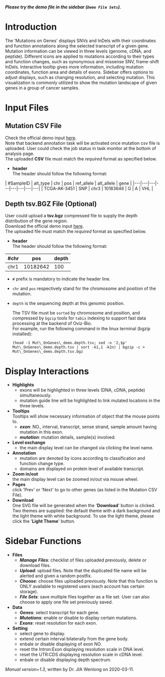 ##### Please try the demo file in the sidebar (`Demo File Sets`).

<!-- ##### [Download](https://raw.githubusercontent.com/Nobel-Justin/Oviz-Bio-demo/master/Mut_OnGenes/demo_data/Mut_OnGenes_demo.mutations.csv) and [Check](https://github.com/Nobel-Justin/Oviz-Bio-demo/blob/master/Mut_OnGenes/demo_data/Mut_OnGenes_demo.mutations.csv) the `Mutation CSV input`.
##### [Download](https://github.com/Nobel-Justin/Oviz-Bio-demo/raw/master/Mut_OnGenes/demo_data/Mut_OnGenes_demo.depth.tsv.bgz) the `Depth BGZ input` (Optional). -->

# Introduction
The 'Mutations on Genes' displays SNVs and InDels with their coordinates and function annotations along the selected transcript of a given gene. Mutation information can be viewed in three levels (genome, cDNA, and peptide). Different icons are applied to mutations according to their types and function changes, such as synonymous and missense SNV, frame-shift InDels. Interactive tooltip gives more information, including mutation coordinates, function area and details of exons. Sidebar offers options to adjust displays, such as changing resolution, and selecting mutation. This visualization is commonly utilized to show the mutation landscape of given genes in a group of cancer samples.

# Input Files

## Mutation CSV File

Check the official demo input [here](https://github.com/Nobel-Justin/Oviz-Bio-demo/blob/master/Mut_OnGenes/demo_data/Mut_OnGenes_demo.mutations.csv).<br/>
Note that backend annotation task will be activated once mutation csv file is uploaded. User could check the job status in task monitor at the bottom of analysis page.<br/>
The uploaded **CSV** file must match the *required* format as specified below.

- **header**<br/>
  The header should follow the following format:

| #SampleID |  alt_type |  chr | pos |  ref_allele | alt_allele | gene |
|---|---|---|---|---|---|---|---|
| TCGA-AK-3451 | SNP | chr3 | 10183646 | G | A | VHL |

## Depth tsv.BGZ File (Optional)

User could upload a **tsv.bgz** compressed file to supply the depth distribution of the gene region.<br/>
Download the official demo input [here](https://github.com/Nobel-Justin/Oviz-Bio-demo/raw/master/Mut_OnGenes/demo_data/Mut_OnGenes_demo.depth.tsv.bgz). <br/>
The uploaded file must match the *required* format as specified below.

- **header**<br/>
  The header should follow the following format:

| #chr |  pos |  depth |
|---|---|---|
| chr1  | 10182642  | 100 |

- `#` prefix is mandatory to indicate the header line.
- `chr` and `pos` respectively stand for the chromosome and position of the mutation.
- `depth` is the sequencing depth at this genomic position.

  The TSV file must be `sorted` by chromosome and position, and compressed by `bgzip` tools for `tabix` indexing to support fast data processing at the backend of Oviz-Bio.<br/>
  For example, run the following command in the linux terminal (bgzip installed):
  <pre><code>(head -1 Mut\_OnGenes\_demo.depth.tsv; sed -n '2,$p' Mut\_OnGenes\_demo.depth.tsv | sort -k1,1 -k2n) | bgzip -c > Mut\_OnGenes\_demo.depth.tsv.bgz</code></pre>

# Display Interactions

- **Highlights**<br/>
  - exons will be highlighted in three levels (DNA, cDNA, peptide) simultaneously.
  - mutation guide line will be highlighted to link mutated locations in the three levels.
- **Tooltips**<br/>
  Tooltips will show necessary information of object that the mouse points to.
  - __*exon*__: NO., interval, transcript, sense strand, sample amount having mutation in this exon.
  - __*mutation*__: mutation details, sample(s) involved.
- **Level exchange**<br/>
  - the main display level can be changed via clicking the level name.
- **Annotation**<br/>
  - mutation are denoted by icons according to classification and function change type.
  - domains are displayed on protein level of available transcript.
- **Zoom in/out**<br/>
  the main display level can be zoomed in/out via mouse wheel.
- **Pages**<br/>
  click 'Prev' or 'Next' to go to other genes (as listed in the Mutation CSV File).
- **Download**<br/>
  One SVG file will be generated when the '**Download**' button is clicked. Two themes are supplied: the default theme with a dark background and the light theme with white background. To use the light theme, please click the '**Light Theme**' button.

# Sidebar Functions

- **Files**
  - __*Manage Files*__: checklist of files uploaded previously, delete or download files.
  - __*Upload*__: upload files. Note that the duplicated file name will be alerted and given a random postfix.
  - __*Choose*__: choose files uploaded previously. Note that this function is ONLY available to registered users (each account has certain storage).
  - __*File Sets*__: save multiple files together as a file set. User can also choose to apply one file set previously saved.
- **Data**
  - __*Genes*__: select transcript for each gene.
  - __*Mutations*__: enable or disable to display certain mutations.
  - __*Exons*__: reset resolution for each exon.
- **Setting**<br/>
  - select gene to display.
  - extend certain interval bilaterally from the gene body.
  - enbale or disable displaying of exon NO.
  - reset the Intron:Exon displaying resolution scale in DNA level.
  - reset the UTR:CDS displaying resolution scale in cDNA level.
  - enbale or disable displaying depth spectrum.

*Manual version=1.3*, written by Dr. JIA Wenlong on 2020-03-11.
